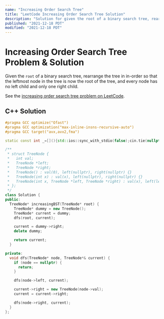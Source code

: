 ```yaml
---
name: "Increasing Order Search Tree"
title: "LeetCode Increasing Order Search Tree Solution"
description: "Solution for given the root of a binary search tree, rearrange the tree in in-order so that the leftmost node in the tree is now the root of the tree, and every node has no left child and only one right child."
published: "2021-12-18 PDT"
modified: "2021-12-18 PDT"
---
```


# Increasing Order Search Tree Problem & Solution

Given the `root` of a binary search tree, rearrange the tree in in-order so that the leftmost node in the tree is now the root of the tree, and every node has no left child and only one right child.

See the [increasing order search tree problem on LeetCode](https://leetcode.com/problems/increasing-order-search-tree).

## C++ Solution

```cpp
#pragma GCC optimize("Ofast")
#pragma GCC optimization("max-inline-insns-recursive-auto")
#pragma GCC target("avx,avx2,fma")

static const int _=[](){std::ios::sync_with_stdio(false);cin.tie(nullptr);cout.tie(nullptr);return 0;}();

/**
 * struct TreeNode {
 *   int val;
 *   TreeNode *left;
 *   TreeNode *right;
 *   TreeNode() : val(0), left(nullptr), right(nullptr) {}
 *   TreeNode(int x) : val(x), left(nullptr), right(nullptr) {}
 *   TreeNode(int x, TreeNode *left, TreeNode *right) : val(x), left(left), right(right) {}
 * };
 */
class Solution {
public:
  TreeNode* increasingBST(TreeNode* root) {
    TreeNode* dummy = new TreeNode();
    TreeNode* current = dummy;
    dfs(root, current);

    current = dummy->right;
    delete dummy;

    return current;
  }

private:
  void dfs(TreeNode* node, TreeNode*& current) {
    if (node == nullptr) {
      return;
    }

    dfs(node->left, current);

    current->right = new TreeNode(node->val);
    current = current->right;

    dfs(node->right, current);
  }
};
```
